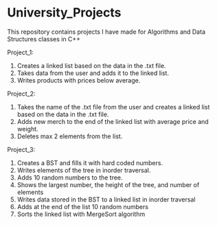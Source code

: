 # University_Projects

This repository contains projects I have made for Algorithms and Data Structures classes in C++

Project_1: 
1.    Creates a linked list based on the data in the .txt file. 
2.    Takes data from the user and adds it to the linked list. 
3.    Writes products with prices below average. 

Project_2: 
1.    Takes the name of the .txt file from the user and creates a linked list based on the data in the .txt file. 
2.    Adds new merch to the end of the linked list with average price and weight. 
3.    Deletes max 2 elements from the list.

Project_3: 
1.    Creates a BST and fills it with hard coded numbers. 
2.    Writes elements of the tree in inorder traversal. 
3.    Adds 10 random numbers to the tree. 
4.    Shows the largest number, the height of the tree, and number of elements
5.    Writes data stored in the BST to a linked list in inorder traversal
6.    Adds at the end of the list 10 random numbers
7.    Sorts the linked list with MergeSort algorithm
